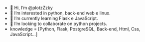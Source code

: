 - 👋 Hi, I’m @plotzZzky
- 👀 I’m interested in python, back-end web e linux.
- 🌱 I’m currently learning Flask e JavaScript.
- 💞️ I’m looking to collaborate on python projects.
- knowledge = [Python, Flask, PostgreSQL, Back-end, Html, Css, JavaScript...]

<!---
plotzZzky/plotzZzky is a ✨ special ✨ repository because its `README.md` (this file) appears on your GitHub profile.
You can click the Preview link to take a look at your changes.
--->
